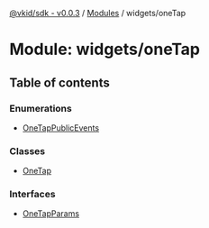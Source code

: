 [@vkid/sdk - v0.0.3](../README.md) / [Modules](../modules.md) / widgets/oneTap

# Module: widgets/oneTap

## Table of contents

### Enumerations

- [OneTapPublicEvents](../enums/widgets_oneTap.OneTapPublicEvents.md)

### Classes

- [OneTap](../classes/widgets_oneTap.OneTap.md)

### Interfaces

- [OneTapParams](../interfaces/widgets_oneTap.OneTapParams.md)
